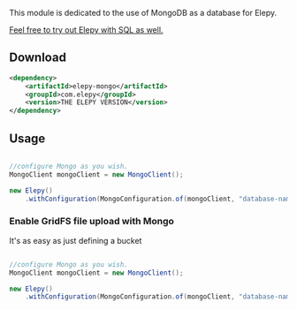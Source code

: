 This module is dedicated to the use of MongoDB as a database for Elepy.

[Feel free to try out Elepy with SQL as well.](https://github.com/RyanSusana/elepy/tree/master/hibernate)
## Download

```xml
<dependency>
    <artifactId>elepy-mongo</artifactId>
    <groupId>com.elepy</groupId>
    <version>THE ELEPY VERSION</version>
</dependency>
```

## Usage


```java

//configure Mongo as you wish.
MongoClient mongoClient = new MongoClient();

new Elepy()
    .withConfiguration(MongoConfiguration.of(mongoClient, "database-name"))
```


### Enable GridFS file upload with Mongo
It's as easy as just defining a bucket

```java

//configure Mongo as you wish.
MongoClient mongoClient = new MongoClient();

new Elepy()
    .withConfiguration(MongoConfiguration.of(mongoClient, "database-name", "bucket-name"))
```
